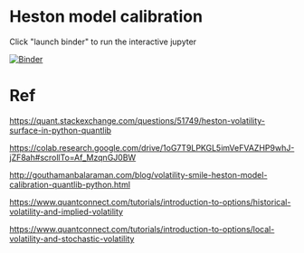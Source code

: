 # Heston model calibration



Click "launch binder" to run the interactive jupyter 

[![Binder](https://mybinder.org/badge_logo.svg)](https://mybinder.org/v2/gh/Denly/heston_model/HEAD)

# Ref

https://quant.stackexchange.com/questions/51749/heston-volatility-surface-in-python-quantlib

https://colab.research.google.com/drive/1oG7T9LPKGL5imVeFVAZHP9whJ-jZF8ah#scrollTo=Af_MzqnGJ0BW

http://gouthamanbalaraman.com/blog/volatility-smile-heston-model-calibration-quantlib-python.html

https://www.quantconnect.com/tutorials/introduction-to-options/historical-volatility-and-implied-volatility

https://www.quantconnect.com/tutorials/introduction-to-options/local-volatility-and-stochastic-volatility

